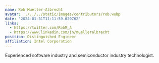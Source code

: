 ```yaml
---
name: Rob Mueller-Albrecht
avatar: ../../../static/images/contributors/rob.webp
date: '2024-01-31T11:11:59.629762'
links:
  - https://twitter.com/RobM_A
  - https://www.linkedin.com/in/muelleralbrecht
position: Distinguished Engineer
affiliation: Intel Corporation
---
```


Experienced software industry and semiconductor industry technologist.

